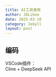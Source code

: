 ```yaml
---
title: AI工具使用
author: JDLihoo
date: 2025-03-10
category: Jekyll
layout: post
---
```


## 编码 
VSCode插件：  
Cline + DeepSeek API  
